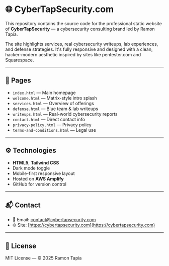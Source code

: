 # 🌐 CyberTapSecurity.com

This repository contains the source code for the professional static website of **CyberTapSecurity** — a cybersecurity consulting brand led by Ramon Tapia.

The site highlights services, real cybersecurity writeups, lab experiences, and defense strategies. It's fully responsive and designed with a clean, hacker-modern aesthetic inspired by sites like pentester.com and Squarespace.

---

## 📁 Pages

- `index.html` — Main homepage
- `welcome.html` — Matrix-style intro splash
- `services.html` — Overview of offerings
- `defense.html` — Blue team & lab writeups
- `writeups.html` — Real-world cybersecurity reports
- `contact.html` — Direct contact info
- `privacy-policy.html` — Privacy policy
- `terms-and-conditions.html` — Legal use

---

## ⚙️ Technologies

- **HTML5**, **Tailwind CSS**
- Dark mode toggle
- Mobile-first responsive layout
- Hosted on **AWS Amplify**
- GitHub for version control

---

## 📬 Contact

- 📧 Email: [contact@cybertapsecurity.com](mailto:contact@cybertapsecurity.com)
- 🌐 Site: [https://cybertapsecurity.com](https://cybertapsecurity.com)

---

## 📄 License

MIT License — © 2025 Ramon Tapia